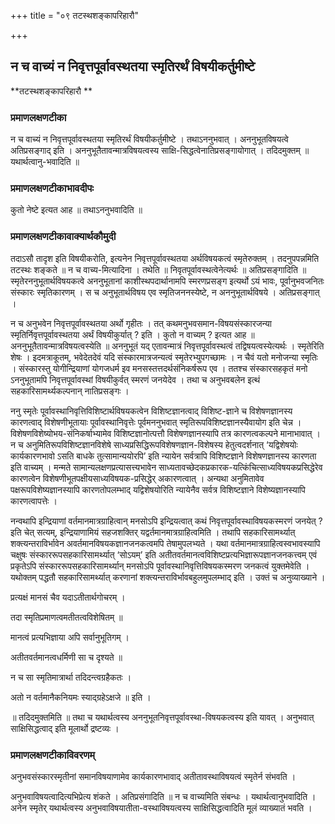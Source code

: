 +++
title = "०९ तटस्थशङ्कापरिहारौ"

+++


## न च वाच्यं न निवृत्तपूर्वावस्थतया स्मृतिरर्थं विषयीकर्तुमीष्टे

**तटस्थशङ्कापरिहारौ **

### **प्रमाणलक्षणटीका**

न च वाच्यं न निवृत्तपूर्वावस्थतया स्मृतिरर्थं विषयीकर्तुमीष्टे । तथाऽननुभवात् । अननुभूतविषयत्वे अतिप्रसङ्गाद् इति । अननुभूतैतावन्मात्रविषयत्वस्य साक्षि-सिद्धत्वेनातिप्रसङ्गायोगात् । तदिदमुक्तम् ॥ यथार्थत्वानु-भवादिति ॥

### **प्रमाणलक्षणटीकाभावदीपः**

कुतो नेष्टे इत्यत आह ॥ तथाऽननुभवादिति ॥

### **प्रमाणलक्षणटीकावाक्यार्थकौमुदी**

तदाऽसौ तादृश इति विषयीकरोति, इत्यनेन निवृत्तपूर्वावस्थतया अर्थविषयकत्वं स्मृतेरुक्तम् । तदनुपपन्नमिति तटस्थः शङ्कते ॥ न च वाच्य-मित्यादिना । तथेति ॥ निवृतपूर्वावस्थत्वेनेत्यर्थः ॥ अतिप्रसङ्गादिति ॥ स्मृतेरननुभूतार्थविषयकत्वे अननुभूतानां काशीस्थपदार्थानामपि स्मरणप्रसङ्ग इत्यर्थो ऽयं भावः, पूर्वानुभवजनितः संस्कारः स्मृतिकारणम् । स च अनुभूतार्थविषय एव स्मृतिजननस्येष्टे, न अननुभूतार्थविषये । अतिप्रसङ्गात् ।

न च अनुभवेन निवृत्तपूर्वावस्थतया अर्थो गृहीतः । तत् कथमनुभवसमान-विषयसंस्कारजन्या स्मृतिर्निवृत्तपूर्वावस्थतया अर्थं विषयीकुर्यात् ? इति । कुतो न वाच्यम् ? इत्यत आह ॥ अननुभूतैतावन्मात्रविषयत्वस्येति ॥ अननुभूतं यद् एतावन्मात्रं निवृत्तपूर्वावस्थत्वं तद्विषयत्वस्येत्यर्थः । स्मृतेरिति शेषः । इदमत्राकूतम्, भवेदेतदेवं यदि संस्कारमात्रजन्यत्वं स्मृतेरभ्युपगच्छामः । न चैवं यतो मनोजन्या स्मृतिः । संस्कारस्तु योगीन्द्रियाणां योगजधर्म इव मनसस्तत्तदर्थसंनिकर्षरूप एव । ततश्च संस्कारसहकृतं मनो ऽननुभूतामपि निवृत्तपूर्वावस्थां विषयीकुर्वत् स्मरणं जनयेदेव । तथा च अनुभवबलेन इत्थं सहकारिसामर्थ्यकल्पनान् नातिप्रसङ्गः ।

ननु स्मृतेः पूर्वावस्थानिवृत्तिविशिष्टार्थविषयकत्वेन विशिष्टज्ञानत्वाद् विशिष्ट-ज्ञाने च विशेषणज्ञानस्य कारणत्वाद् विशेषणीभूतायाः पूर्वावस्थानिवृत्तेः पूर्वमननुभवात् स्मृतिरूपविशिष्टज्ञानस्यैवायोग इति चेन्न । विशेषणविशेष्योभय-संनिकर्षाभ्यामेव विशिष्टज्ञानोत्पत्तौ विशेषणज्ञानस्यापि तत्र कारणत्वकल्पने मानाभावात् । न च अनुमितिरूपविशिष्टज्ञानविशेषे साध्यप्रसिद्धिरूपविशेषणज्ञान-विशेषस्य हेतुत्वदर्शनात् ‘यद्विशेषयोः कार्यकारणभावो ऽसति बाधके तुत्सामान्ययोरपि’ इति न्यायेन सर्वत्रापि विशिष्टज्ञाने विशेषणज्ञानस्य कारणता इति वाच्यम् । मन्मते सामान्यलक्षणप्रत्यासत्त्यभावेन साध्यतावच्छेदकप्रकारक-यत्किंचित्साध्यविषयकप्रसिद्धेरेव कारणत्वेन विशेषणीभूतपक्षीयसाध्यविषयक-प्रसिद्धेर् अकारणत्वात् । अन्यथा अनुमितावेव पक्षरूपविशेष्यज्ञानस्यापि कारणतोपलम्भाद् यद्विशेषयोरिति न्यायेनैव सर्वत्र विशिष्टज्ञाने विशेष्यज्ञानस्यापि कारणत्वापत्तेः ।

नन्वथापि इन्द्रियाणां वर्तमानमात्रग्राहित्वान् मनसोऽपि इन्द्रियत्वात् कथं निवृत्तपूर्वावस्थाविषयकस्मरणं जनयेत् ? इति चेत् सत्यम्, इन्द्रियाणामियं सहजशक्तिर् यद्वर्तमानमात्रग्राहित्वमिति । तथापि सहकारिसामर्थ्यात् शक्त्यन्तराविर्भावेन अवर्तमानविषयकज्ञानजनकत्वमपि तेषामुपलभ्यते । यथा वर्तमानमात्रग्राहित्वस्वभावस्यापि चक्षुषः संस्काररूपसहकारिसामर्थ्यात् ‘सोऽयम्’ इति अतीतवर्तमानत्वविशिष्टप्रत्यभिज्ञारूपज्ञानजनकत्त्वम् एवं प्रकृतेऽपि संस्काररूपसहकारिसामर्थ्यान् मनसोऽपि पूर्वावस्थानिवृत्तिविषयकस्मरण जनकत्वं युक्तमेवेति । यथोक्तम् पद्धतौ सहकारिसामर्थ्यात् करणानां शक्त्यन्तराविर्भावबहुलमुपलम्भाद् इति । उक्तं च अनुव्याख्याने ।

प्रत्यक्षं मानसं चैव यदाऽतीतार्थगोचरम् ।

तदा स्मृतिप्रमाणत्वमतीतत्वविशेषितम् ॥

मानत्वं प्रत्यभिज्ञाया अपि सर्वानुभूतिगम् ।

अतीतवर्तमानत्वधर्मिणी सा च दृश्यते ॥

न च सा स्मृतिमात्रार्था तदिदन्त्वग्रहैकतः ।

अतो न वर्तमानैकनियमः स्याद्ग्रहेऽक्षजे ॥ इति ।

॥ तदिदमुक्तमिति ॥ तथा च यथार्थत्वस्य अननुभूतनिवृत्तपूर्वावस्था-विषयकत्वस्य इति यावत् । अनुभवात् साक्षिसिद्धत्वाद् इति मूलार्थो द्रष्टव्यः ।

### **प्रमाणलक्षणटीकाविवरणम्**

अनुभवसंस्कारस्मृतीनां समानविषयाणामेव कार्यकारणभावाद् अतीतावस्थाविषयत्वं स्मृतेर्न संभवति ।

अनुभवाविषयत्वादित्यभिप्रेत्य शंकते । अतिप्रसंगादिति ॥ न च वाच्यमिति संबन्धः । यथार्थत्वानुभवादिति । अनेन स्मृतेर् यथार्थत्वस्य अनुभवाविषयातीता-वस्थाविषयत्वस्य साक्षिसिद्धत्वादिति मूलं व्याख्यातं भवति ।


